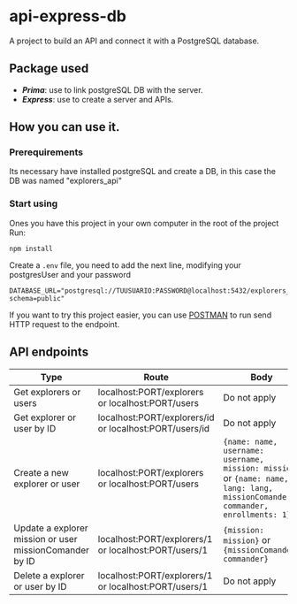 # api-express-db
A project to build an API and connect it with a PostgreSQL database.

## Package used
- ***Prima***: use to link postgreSQL DB with the server.
- ***Express***: use to create a server and APIs.

## How you can use it.

### Prerequirements
Its necessary have installed postgreSQL and create a DB, in this case the DB was named "explorers_api"

### Start using
Ones you have this project in your own computer in the root of the project
Run:
```
npm install
```

Create a `.env` file, you need to add the next line, modifying your postgresUser and your password
```
DATABASE_URL="postgresql://TUUSUARIO:PASSWORD@localhost:5432/explorers_api?schema=public"
```

If you want to try this project easier, you can use [POSTMAN](https://www.postman.com/) to run send HTTP request to the endpoint.

## API endpoints
|Type|Route|Body|
|-----|-----|-----|
| Get explorers or users | localhost:PORT/explorers or localhost:PORT/users | Do not apply |
| Get explorer or user by ID | localhost:PORT/explorers/id or localhost:PORT/users/id | Do not apply |
| Create a new explorer or user | localhost:PORT/explorers or localhost:PORT/users |`{name: name, username: username, mission: mission}` or `{name: name, lang: lang, missionComander: commander, enrollments: 1}` |
| Update a explorer mission or user missionComander by ID | localhost:PORT/explorers/1 or localhost:PORT/users/1 | `{mission: mission}` or `{missionComander: commander}` |
| Delete a explorer or user by ID | localhost:PORT/explorers/1 or localhost:PORT/users/1 | Do not apply |

